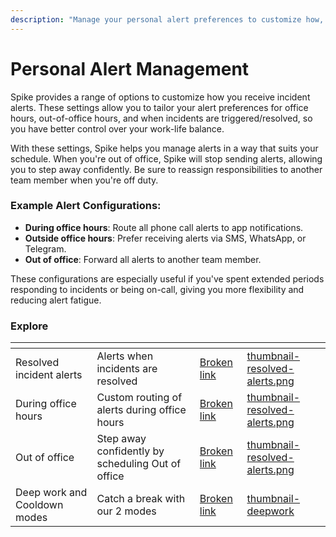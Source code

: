 ```yaml
---
description: "Manage your personal alert preferences to customize how, when, and where you receive incident notifications, all designed a better work-life balance"
---
```


# Personal Alert Management

Spike provides a range of options to customize how you receive incident alerts. These settings allow you to tailor your alert preferences for office hours, out-of-office hours, and when incidents are triggered/resolved, so you have better control over your work-life balance.

With these settings, Spike helps you manage alerts in a way that suits your schedule. When you're out of office, Spike will stop sending alerts, allowing you to step away confidently. Be sure to reassign responsibilities to another team member when you're off duty.

### Example Alert Configurations:

- **During office hours**: Route all phone call alerts to app notifications.
- **Outside office hours**: Prefer receiving alerts via SMS, WhatsApp, or Telegram.
- **Out of office**: Forward all alerts to another team member.

These configurations are especially useful if you've spent extended periods responding to incidents or being on-call, giving you more flexibility and reducing alert fatigue.


### Explore
<table data-view="cards">
  <thead>
    <tr>
      <th></th>
      <th></th>
      <th data-hidden data-card-target data-type="content-ref"></th>
      <th data-hidden data-card-cover data-type="files"></th>
    </tr>
  </thead>
  <tbody>
  <tr>
      <td>Resolved incident alerts</td>
      <td>Alerts when incidents are resolved</td>
      <td><a href="broken-reference">Broken link</a></td>
      <td><a href="../../.gitbook/assets/personal-alerts-management/thumbnail-resolved-alerts.png">thumbnail-resolved-alerts.png</a></td>
    </tr>
    <tr>
      <td>During office hours</td>
      <td>Custom routing of alerts during office hours</td>
      <td><a href="broken-reference">Broken link</a></td>
      <td><a href="../../.gitbook/assets/personal-alerts-management/thumbnail-office-hours.png">thumbnail-resolved-alerts.png</a></td>
    </tr>
    <tr>
      <td>Out of office</td>
      <td>Step away confidently by scheduling Out of office</td>
      <td><a href="broken-reference">Broken link</a></td>
      <td><a href="../../.gitbook/assets/personal-alerts-management/thumbnail-out-of-office.png">thumbnail-resolved-alerts.png</a></td>
    </tr>
    <tr>
      <td>Deep work and Cooldown modes</td>
      <td>Catch a break with our 2 modes</td>
      <td><a href="broken-reference">Broken link</a></td>
      <td><a href="../../.gitbook/assets/personal-alerts-management/thumbnail-deepwork.png">thumbnail-deepwork</a></td>
    </tr>
  </tbody>
</table>
